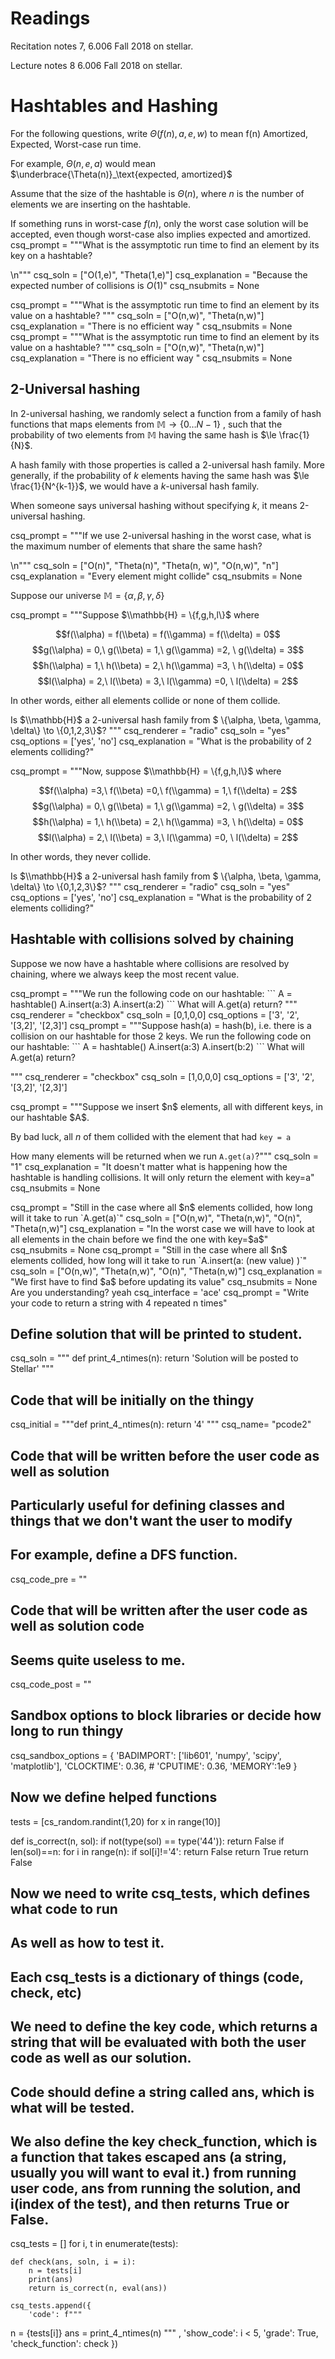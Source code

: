 # Readings 
Recitation notes 7, 6.006 Fall 2018 on stellar.

Lecture notes 8 6.006 Fall 2018 on stellar.

# Hashtables and Hashing

For the following questions, write $\Theta(f(n), a, e, w)$ to mean f(n) Amortized, Expected, Worst-case run time. 

For example, $\Theta(n, e, a)$ would mean $\underbrace{\Theta(n)}_\text{expected, amortized}$

Assume that the size of the hashtable is $\Theta(n)$, where $n$ is the number of elements we are inserting on the hashtable.


If something runs in worst-case $f(n)$, only the worst case solution will be accepted, even though worst-case also implies expected and amortized.
<question expression>
csq_prompt = """What is the assymptotic run time to find an element by its key on a hashtable?

\n"""
csq_soln = ["O(1,e)", "Theta(1,e)"]
csq_explanation = "Because the expected number of collisions is $O(1)$"
csq_nsubmits = None
</question>


<question expression>
csq_prompt = """What is the assymptotic run time to find an element by its value on a hashtable?  
"""
csq_soln = ["O(n,w)", "Theta(n,w)"]
csq_explanation = "There is no efficient way "
csq_nsubmits = None
</question>


<question expression>
csq_prompt = """What is the assymptotic run time to find an element by its value on a hashtable?  
"""
csq_soln = ["O(n,w)", "Theta(n,w)"]
csq_explanation = "There is no efficient way "
csq_nsubmits = None
</question>


## 2-Universal hashing
In 2-universal hashing, we randomly select a function from a family of hash functions that maps elements from $\mathbb{M} \to \{0 \dots N-1\}$ , such that the probability of two elements from $\mathbb{M}$ having the same hash is $\le \frac{1}{N}$.

A hash family with those properties is called a 2-universal hash family. More generally, if the probability of $k$ elements having the same hash was  $\le \frac{1}{N^{k-1}}$, we would have a $k$-universal hash family.

When someone says universal hashing without specifying $k$, it means 2-universal hashing.

<question expression>
csq_prompt = """If we use 2-universal hashing in the worst case, what is the maximum number of elements that share the same hash? 

\n"""
csq_soln = ["O(n)", "Theta(n)", "Theta(n, w)", "O(n,w)", "n"]
csq_explanation = "Every element might collide"
csq_nsubmits = None
</question>

Suppose our universe $\mathbb{M} = \{\alpha, \beta, \gamma, \delta\}$ 


<question multiplechoice>
csq_prompt = """Suppose $\\mathbb{H} = \{f,g,h,l\}$ where
 
$$f(\\alpha) = f(\\beta) = f(\\gamma) = f(\\delta) = 0$$
 $$g(\\alpha) = 0,\  g(\\beta) = 1,\ g(\\gamma) =2, \ g(\\delta) = 3$$
 $$h(\\alpha) = 1,\  h(\\beta) = 2,\ h(\\gamma) =3, \ h(\\delta) = 0$$
 $$l(\\alpha) = 2,\  l(\\beta) = 3,\ l(\\gamma) =0, \ l(\\delta) = 2$$

In other words, either all elements collide or none of them collide.

Is $\\mathbb{H}$ a 2-universal hash family from $ \\{\\alpha, \\beta, \\gamma, \\delta\\} \\to \\{0,1,2,3\\}$?
"""
csq_renderer = "radio"
csq_soln = "yes"
csq_options =  ['yes', 'no']
csq_explanation = "What is the probability of 2 elements colliding?"
</question>



<question multiplechoice>
csq_prompt = """Now, suppose $\\mathbb{H} = \{f,g,h,l\}$ where
 
$$f(\\alpha) =3,\ f(\\beta) =0,\ f(\\gamma) = 1,\ f(\\delta) = 2$$
 $$g(\\alpha) = 0,\  g(\\beta) = 1,\ g(\\gamma) =2, \ g(\\delta) = 3$$
 $$h(\\alpha) = 1,\  h(\\beta) = 2,\ h(\\gamma) =3, \ h(\\delta) = 0$$
 $$l(\\alpha) = 2,\  l(\\beta) = 3,\ l(\\gamma) =0, \ l(\\delta) = 2$$

In other words, they never collide.

Is $\\mathbb{H}$ a 2-universal hash family from $ \\{\\alpha, \\beta, \\gamma, \\delta\\} \\to \\{0,1,2,3\\}$?
"""
csq_renderer = "radio"
csq_soln = "yes"
csq_options =  ['yes', 'no']
csq_explanation = "What is the probability of 2 elements colliding?"
</question>

## Hashtable with collisions solved by chaining

Suppose we now have a hashtable where collisions are resolved by chaining, where we always keep the most recent value.

<question multiplechoice>
csq_prompt = """We run the following code on our hashtable:
```
A = hashtable()
A.insert(a:3)
A.insert(a:2)
```
What will A.get(a) return?
"""
csq_renderer = "checkbox"
csq_soln = [0,1,0,0]
csq_options =  ['3',
'2',
'[3,2]',
'[2,3]']
</question>



<question multiplechoice>
csq_prompt = """Suppose hash(a) = hash(b), i.e. there is a collision on our hashtable for those 2 keys.
We run the following code on our hashtable:
```
A = hashtable()
A.insert(a:3)
A.insert(b:2)
```
What will A.get(a) return?

"""
csq_renderer = "checkbox"
csq_soln = [1,0,0,0]
csq_options =  ['3',
'2',
'[3,2]',
'[2,3]']
</question>



<question expression>
csq_prompt = """Suppose we insert $n$ elements, all with different keys, in our hashtable $A$.

By bad luck, all $n$ of them collided with the element that had `key = a` 

How many elements will be returned when we run `A.get(a)`?"""
csq_soln = "1"
csq_explanation = "It doesn't matter what is happening how the hashtable is handling collisions. It will only return the element with key=a"
csq_nsubmits = None
</question>

<question expression>
csq_prompt = "Still in the case where all $n$ elements collided, how long will it take to run `A.get(a)`"
csq_soln = ["O(n,w)", "Theta(n,w)", "O(n)", "Theta(n,w)"]
csq_explanation = "In the worst case we will have to look at all elements in the chain before we find the one with key=$a$"
csq_nsubmits = None
</question>

<question expression>
csq_prompt = "Still in the case where all $n$ elements collided, how long will it take to run `A.insert(a: (new value) )`"
csq_soln = ["O(n,w)", "Theta(n,w)", "O(n)", "Theta(n,w)"]
csq_explanation = "We first have to find $a$ before updating its value"
csq_nsubmits = None
</question>


<checkyourself>
Are you understanding?
<showhide>
yeah
</showhide>
</checkyourself>



<question pythoncode>
csq_interface = 'ace'
csq_prompt = "Write your code to return a string with 4 repeated n times"

## Define solution that will be printed to student.
csq_soln = """
def print_4_ntimes(n): 
    return 'Solution will be posted to Stellar'
"""

## Code that will be initially on the thingy
csq_initial = """def print_4_ntimes(n): 
    return '4'
"""
csq_name= "pcode2"

## Code that will be written before the user code as well as solution
## Particularly useful for defining classes and things that we don't want the user to modify
## For example, define a DFS function.
csq_code_pre = ""


## Code that will be written after the user code as well as solution code
## Seems quite useless to me.
csq_code_post = ""



## Sandbox options to block libraries or decide how long to run thingy
csq_sandbox_options = {
    'BADIMPORT': ['lib601', 'numpy', 'scipy', 'matplotlib'], 
    'CLOCKTIME': 0.36, 
    # 'CPUTIME': 0.36, 
    'MEMORY':1e9
}


## Now we define helped functions
tests = [cs_random.randint(1,20) for x in range(10)]

def is_correct(n, sol):
    if not(type(sol) == type('44')):
       return False
    if len(sol)==n:
        for i in range(n):
           if sol[i]!='4':
               return False
        return True
    return False

## Now we need to write csq_tests, which defines what code to run
## As well as how to test it. 
## Each csq_tests is a dictionary of things (code, check, etc)

## We need to define the key code, which returns a string that will be evaluated with both the user code as well as our solution.
## Code should define a string called ans, which is what will be tested.

## We also define the key check_function, which is a function that takes escaped ans (a string, usually you will want to eval it.) from running user code, ans from running the solution, and i(index of the test), and then returns True or False.

csq_tests = []
for i, t in enumerate(tests):

    def check(ans, soln, i = i):
        n = tests[i]
        print(ans)
        return is_correct(n, eval(ans))
        
    csq_tests.append({
        'code': f"""
n = {tests[i]}
ans = print_4_ntimes(n)
""" ,
        'show_code': i < 5,
        'grade': True,
        'check_function': check
    })

</question> 


